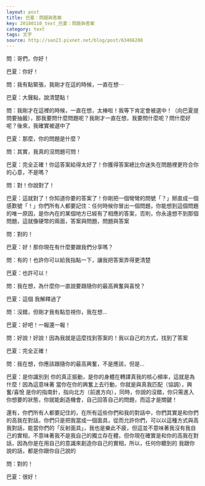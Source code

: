```yaml
---
layout: post
title: 巴夏：問題與答案
key: 20180110_text_巴夏：問題與答案
category: text
tags: 文字
source: http://san23.pixnet.net/blog/post/63466288
---
```



問：哥們，你好！

巴夏：你好！

問：我有點緊張，我剛才在這的時候，一直在想⋯

巴夏：大聲點，說清楚點！

問：我剛才在這裡的時候，一直在想，太棒啦！我等下肯定會被選中！（向巴夏提問要抽籤），那我要問什麼問題呢？我剛才一直在想，我要問什麼呢？問什麼好呢？後來，我確實被選中了

巴夏：那麼，你的問題是什麼？

問：其實，我真的沒問題可問！

巴夏：完全正確！你這答案給得太好了！你獲得答案總比你迷失在問題裡更符合你的心意，不是嗎？

問：對！你說對了！

巴夏：這就對了！你知道你要的答案了！你剛把一個彎彎的問號「？」掰直成一個感歎號「！」你們所有人都要記住：任何時候你冒出一個問題，你能想到這個問題的唯一原因，是你內在的某個地方已經有了相應的答案，否則，你永遠想不到那個問題，這就像硬幣的兩面，答案與問題，問題與答案

問：對的！

巴夏：好！那你現在有什麼要跟我們分享嗎？

問：有的！也許你可以給我指點一下，讓我把答案弄得更清楚

巴夏：也許可以！

問：我在想，為什麼你一直說要跟隨你的最高興奮與喜悅？

巴夏：這個 我解釋過了

問：沒錯，但剛才我有點忽視你，我在想…

巴夏：好吧！一報還一報！

問：好說！好說！因為我就是這麼找到答案的！我以自己的方式，找到了答案

巴夏：完全正確！

問：我在想，你應該跟隨你的最高興奮，不是應該，但是…

巴夏：是你識別到 你的真正振動，是你的身體在轉譯真我的核心頻率，這就是為什麼！因為這意味著 當你在你的興奮上去行動，你就是與真我匹配（協調），興奮/喜悅 是你的指南針，指向北方（前進方向），同時，你說的沒錯，你只需進入你想要的狀態，你就能創造機會，自己回答自己的問題，而這才是關鍵！

還有，你們所有人都要記住的，在所有這些你們和我的對話中，你們其實是和你們的高我在對話，你們只是把我當成一個面具，從而允許你們，可以以這種方式與高我對話，能當你們的「反射面具」，我也是樂此不疲，但這並不意味著我沒有我自己的實相，不意味著我不是我自己的獨立存在體，但你現在確實是和你的高我在對話，因為你是在用自己的意識來創造你自己的實相，所以，任何你聽到的 我跟你說的話，都是你跟你自己說的

問：對的！

巴夏：很好！
